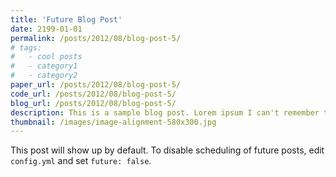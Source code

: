 ```yaml
---
title: 'Future Blog Post'
date: 2199-01-01
permalink: /posts/2012/08/blog-post-5/
# tags:
#   - cool posts
#   - category1
#   - category2
paper_url: /posts/2012/08/blog-post-5/
code_url: /posts/2012/08/blog-post-5/
blog_url: /posts/2012/08/blog-post-5/
description: This is a sample blog post. Lorem ipsum I can't remember the rest of lorem ipsum and don't have an internet connection right now. Testing testing testing this blog post. Blog posts are cool.
thumbnail: /images/image-alignment-580x300.jpg
---
```


This post will show up by default. To disable scheduling of future posts, edit `config.yml` and set `future: false`. 
